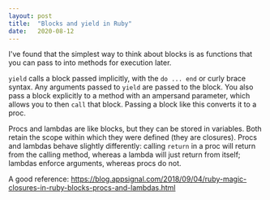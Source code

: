 ```yaml
---
layout: post
title:  "Blocks and yield in Ruby"
date:   2020-08-12
---
```


I've found that the simplest way to think about blocks is as functions that you can pass to into methods for execution later.

`yield` calls a block passed implicitly, with the `do ... end` or curly brace syntax. Any arguments passed to `yield` are passed to the block. You also pass a block explicitly to a method with an ampersand parameter, which allows you to then `call` that block. Passing a block like this converts it to a proc.

Procs and lambdas are like blocks, but they can be stored in variables. Both retain the scope within which they were defined (they are closures). Procs and lambdas behave slightly differently: calling `return` in a proc will return from the calling method, whereas a lambda will just return from itself; lambdas enforce arguments, whereas procs do not.

A good reference: <https://blog.appsignal.com/2018/09/04/ruby-magic-closures-in-ruby-blocks-procs-and-lambdas.html>
